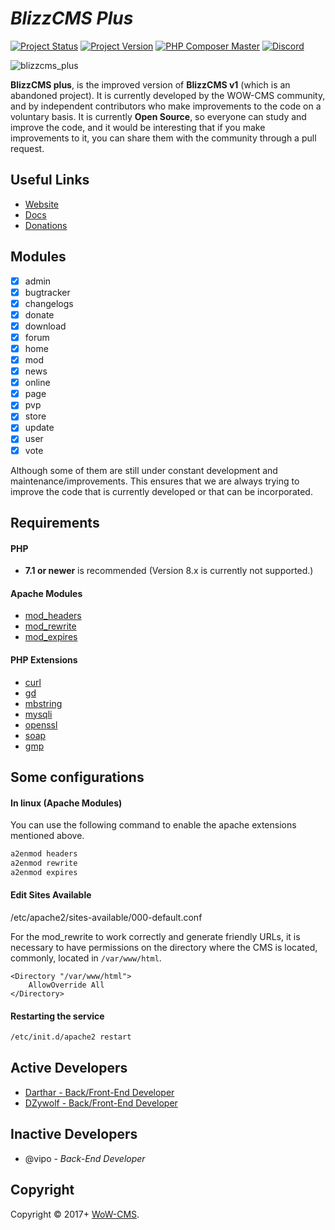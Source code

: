# _BlizzCMS Plus_

[![Project Status](https://img.shields.io/badge/Status-In_Development-yellow.svg?style=flat-square)](#)
[![Project Version](https://img.shields.io/badge/Version-1.0.7-green.svg?style=flat-square)](#)
[![PHP Composer Master](https://github.com/WoW-CMS/BlizzCMS/actions/workflows/php.yml/badge.svg?branch=master&event=push)](https://github.com/WoW-CMS/BlizzCMS/actions/workflows/php.yml)
[![Discord](https://img.shields.io/discord/217589275766685707.svg)](https://discord.com/invite/QXhHZpbeu5 "Our community hub on Discord")

![blizzcms_plus](https://user-images.githubusercontent.com/2810187/138610672-c936818d-5b87-4f1f-800d-2741384879ae.png)

**BlizzCMS plus**, is the improved version of **BlizzCMS v1** (which is an abandoned project). It is currently developed by the WOW-CMS community, and by independent contributors who make improvements to the code on a voluntary basis. It is currently **Open Source**, so everyone can study and improve the code, and it would be interesting that if you make improvements to it, you can share them with the community through a pull request.

## Useful Links

* [Website](https://wow-cms.com)
* [Docs](https://docs.wow-cms.com)
* [Donations](https://ko-fi.com/wowcms)

## Modules

- [x] admin
- [x] bugtracker
- [x] changelogs
- [x] donate
- [x] download
- [x] forum
- [x] home
- [x] mod
- [x] news
- [x] online
- [x] page
- [x] pvp
- [x] store
- [x] update
- [x] user
- [x] vote

Although some of them are still under constant development and maintenance/improvements. This ensures that we are always trying to improve the code that is currently developed or that can be incorporated.

## Requirements

#### PHP

- **7.1 or newer** is recommended (Version 8.x is currently not supported.)

#### Apache Modules

- [mod_headers](https://httpd.apache.org/docs/2.4/mod/mod_headers.html)
- [mod_rewrite](https://httpd.apache.org/docs/2.4/mod/mod_rewrite.html)
- [mod_expires](https://httpd.apache.org/docs/2.4/mod/mod_expires.html)

#### PHP Extensions

- [curl](https://www.php.net/manual/en/book.curl.php)
- [gd](https://www.php.net/manual/en/book.image.php)
- [mbstring](https://www.php.net/manual/en/mbstring.installation.php)
- [mysqli](https://www.php.net/manual/en/book.mysqli.php)
- [openssl](https://www.php.net/manual/en/book.openssl.php)
- [soap](https://www.php.net/manual/en/class.soapclient.php)
- [gmp](https://www.php.net/manual/en/book.gmp.php)

## Some configurations

#### In linux (Apache Modules)

You can use the following command to enable the apache extensions mentioned above.

```sh
a2enmod headers
a2enmod rewrite
a2enmod expires
```

#### Edit Sites Available

/etc/apache2/sites-available/000-default.conf

For the mod_rewrite to work correctly and generate friendly URLs, it is necessary to have permissions on the directory where the CMS is located, commonly, located in `/var/www/html`.

```
<Directory "/var/www/html">
    AllowOverride All
</Directory>
```

#### Restarting the service

```sh
/etc/init.d/apache2 restart
```

## Active Developers

* [Darthar - Back/Front-End Developer](https://github.com/perioner)
* [DZywolf - Back/Front-End Developer](https://github.com/DZywolf)

## Inactive Developers
* @vipo - *Back-End Developer*

## Copyright

Copyright © 2017+ [WoW-CMS](https://wow-cms.com).
